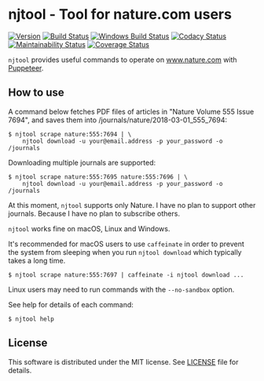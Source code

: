 # njtool - Tool for nature.com users

[![Version][npm-version]][npm-site]
[![Build Status][build-status]][build-site]
[![Windows Build Status][windows-build-status]][windows-build-site]
[![Codacy Status][codacy-status]][codacy-site]
[![Maintainability Status][maintainability-status]][maintainability-site]
[![Coverage Status][coverage-status]][coverage-site]

`njtool` provides useful commands to operate on www.nature.com with [Puppeteer].

## How to use

A command below fetches PDF files of articles in "Nature Volume 555 Issue 7694",
and saves them into /journals/nature/2018-03-01_555_7694:

```
$ njtool scrape nature:555:7694 | \
    njtool download -u your@email.address -p your_password -o /journals
```

Downloading multiple journals are supported:

```
$ njtool scrape nature:555:7695 nature:555:7696 | \
    njtool download -u your@email.address -p your_password -o /journals
```

At this moment, `njtool` supports only Nature.  I have no plan to support other
journals.  Because I have no plan to subscribe others.

`njtool` works fine on macOS, Linux and Windows.

It's recommended for macOS users to use `caffeinate` in order to prevent the
system from sleeping when you run `njtool download` which typically takes a long
time.

```
$ njtool scrape nature:555:7697 | caffeinate -i njtool download ...
```

Linux users may need to run commands with the `--no-sandbox` option.

See help for details of each command:

```
$ njtool help
```

## License

This software is distributed under the MIT license.  See [LICENSE] file for
details.

[npm-version]: https://img.shields.io/npm/v/njtool.svg
[npm-site]: https://www.npmjs.com/package/njtool
[build-status]: https://travis-ci.org/masnagam/njtool.svg?branch=master
[build-site]: https://travis-ci.org/masnagam/njtool
[windows-build-status]: https://ci.appveyor.com/api/projects/status/uwg3oqw5vw6eb5ge/branch/master?svg=true
[windows-build-site]: https://ci.appveyor.com/project/masnagam/njtool/branch/master
[codacy-status]: https://api.codacy.com/project/badge/Grade/84d4bc5c66524277aa6a13a43a6395ef
[codacy-site]: https://www.codacy.com/app/masnagam/njtool?utm_source=github.com&amp;utm_medium=referral&amp;utm_content=masnagam/njtool&amp;utm_campaign=Badge_Grade
[maintainability-status]: https://api.codeclimate.com/v1/badges/520d222651cf6841a61d/maintainability
[maintainability-site]: https://codeclimate.com/github/masnagam/njtool/maintainability
[coverage-status]: https://api.codeclimate.com/v1/badges/520d222651cf6841a61d/test_coverage
[coverage-site]: https://codeclimate.com/github/masnagam/njtool/test_coverage
[Puppeteer]: https://github.com/GoogleChrome/puppeteer
[LICENSE]: ./LICENSE
